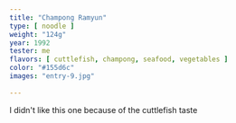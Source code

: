 ```yaml
---
title: "Champong Ramyun"
type: [ noodle ]
weight: "124g"
year: 1992
tester: me
flavors: [ cuttlefish, champong, seafood, vegetables ]
color: "#155d6c"
images: "entry-9.jpg"
 
---
```


I didn't like this one because of the cuttlefish taste



